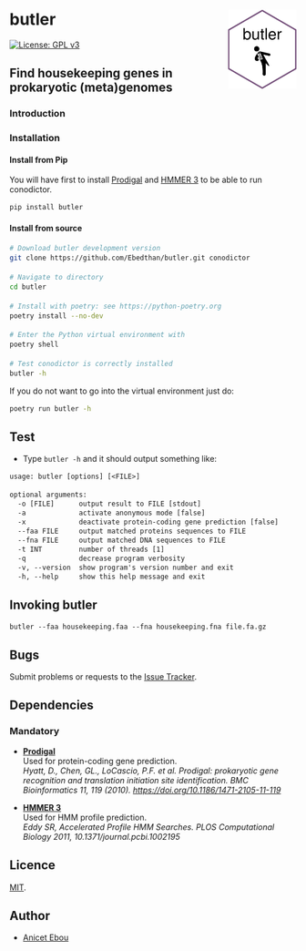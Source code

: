 # butler <img src="img/logo.png" align="right" width="120"/>

[![License: GPL v3](https://img.shields.io/badge/License-MIT-blue.svg)](https://www.gnu.org/licenses/MIT)


## Find housekeeping genes in prokaryotic (meta)genomes


### Introduction



### Installation

#### Install from Pip

You will have first to install [Prodigal](https://github.com/hyattpd/Prodigal) and [HMMER 3](https://hmmer.org) to be able to run conodictor.

```bash
pip install butler
```


#### Install from source

```bash
# Download butler development version
git clone https://github.com/Ebedthan/butler.git conodictor

# Navigate to directory
cd butler

# Install with poetry: see https://python-poetry.org
poetry install --no-dev

# Enter the Python virtual environment with
poetry shell

# Test conodictor is correctly installed
butler -h
```

If you do not want to go into the virtual environment just do:

```bash
poetry run butler -h
```

## Test

* Type `butler -h` and it should output something like:

```
usage: butler [options] [<FILE>]

optional arguments:
  -o [FILE]      output result to FILE [stdout]
  -a             activate anonymous mode [false]
  -x             deactivate protein-coding gene prediction [false]
  --faa FILE     output matched proteins sequences to FILE
  --fna FILE     output matched DNA sequences to FILE
  -t INT         number of threads [1]
  -q             decrease program verbosity
  -v, --version  show program's version number and exit
  -h, --help     show this help message and exit
```


## Invoking butler

```
butler --faa housekeeping.faa --fna housekeeping.fna file.fa.gz
```

  
## Bugs

Submit problems or requests to the [Issue Tracker](https://github.com/Ebedthan/butler/issues).


## Dependencies

### Mandatory

* [**Prodigal**](https://github.com/sib-swiss/pftools3)  
  Used for protein-coding gene prediction.    
  *Hyatt, D., Chen, GL., LoCascio, P.F. et al. Prodigal: prokaryotic gene recognition and translation initiation site identification. BMC Bioinformatics 11, 119 (2010). https://doi.org/10.1186/1471-2105-11-119*

* [**HMMER 3**](https://hmmer.org)  
  Used for HMM profile prediction.   
  *Eddy SR, Accelerated Profile HMM Searches. PLOS Computational Biology 2011, 10.1371/journal.pcbi.1002195*


## Licence

[MIT](https://github.com/Ebedthan/butler/blob/main/LICENSE).


## Author

* [Anicet Ebou](https://orcid.org/0000-0003-4005-177X)

